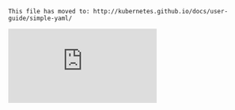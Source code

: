 <!-- BEGIN MUNGE: UNVERSIONED_WARNING -->


<!-- END MUNGE: UNVERSIONED_WARNING -->

    This file has moved to: http://kubernetes.github.io/docs/user-guide/simple-yaml/



    
<!-- BEGIN MUNGE: IS_VERSIONED -->
<!-- TAG IS_VERSIONED -->
<!-- END MUNGE: IS_VERSIONED -->


<!-- BEGIN MUNGE: GENERATED_ANALYTICS -->
[![Analytics](https://kubernetes-site.appspot.com/UA-36037335-10/GitHub/docs/user-guide/simple-yaml.md?pixel)]()
<!-- END MUNGE: GENERATED_ANALYTICS -->
